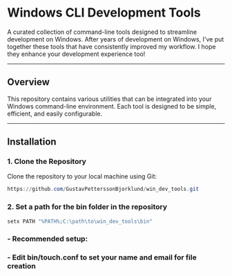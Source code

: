 # Windows CLI Development Tools

A curated collection of command-line tools designed to streamline development on Windows. After years of development on Windows, I've put together these tools that have consistently improved my workflow. I hope they enhance your development experience too!

---

## Overview

This repository contains various utilities that can be integrated into your Windows command-line environment. Each tool is designed to be simple, efficient, and easily configurable.

---

## Installation

### 1. Clone the Repository

Clone the repository to your local machine using Git:

``` powershell 
https://github.com/GustavPetterssonBjorklund/win_dev_tools.git
```

### 2. Set a path for the bin folder in the repository
``` powershell 
setx PATH "%PATH%;C:\path\to\win_dev_tools\bin"
```
### - Recommended setup:
### - Edit bin/touch.conf to set your name and email for file creation
